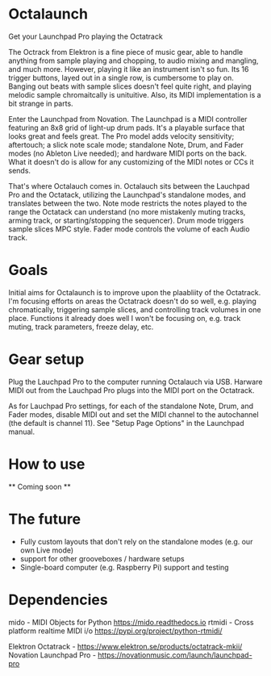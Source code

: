 # Octalaunch
Get your Launchpad Pro playing the Octatrack

The Octrack from Elektron is a fine piece of music gear, able to handle anything from sample playing and chopping, to audio mixing and mangling, and much more. However, playing it like an instrument isn't so fun. Its 16 trigger buttons, layed out in a single row, is cumbersome to play on. Banging out beats with sample slices doesn't feel quite right, and playing melodic sample chromaitcally is unituitive. Also, its MIDI implementation is a bit strange in parts.

Enter the Launchpad from Novation. The Launchpad is a MIDI controller featuring an 8x8 grid of light-up drum pads. It's a playable surface that looks great and feels great. The Pro model adds velocity sensitivity; aftertouch; a slick note scale mode; standalone Note, Drum, and Fader modes (no Ableton Live needed); and hardware MIDI ports on the back. What it doesn't do is allow for any customizing of the MIDI notes or CCs it sends.

That's where Octalauch comes in. Octalauch sits between the Lauchpad Pro and the Octatack, utilizing the Launchpad's standalone modes, and translates between the two. Note mode restricts the notes played to the range the Octatack can understand (no more mistakenly muting tracks, arming track, or starting/stopping the sequencer). Drum mode triggers sample slices MPC style. Fader mode controls the volume of each Audio track.

# Goals
Initial aims for Octalaunch is to improve upon the plaabliity of the Octatrack. I'm focusing efforts on areas the Octatrack doesn't do so well, e.g. playing chromatically, triggering sample slices, and controlling track volumes in one place. Functions it already does well I won't be focusing on, e.g. track muting, track parameters, freeze delay, etc.

# Gear setup
Plug the Lauchpad Pro to the computer running Octalauch via USB. Harware MIDI out from the Lauchpad Pro plugs into the MIDI port on the Octatrack.

As for Lauchpad Pro settings, for each of the standalone Note, Drum, and Fader modes, disable MIDI out and set the MIDI channel to the autochannel (the default is channel 11). See "Setup Page Options" in the Launchpad manual.

# How to use
** Coming soon **

# The future
* Fully custom layouts that don't rely on the standalone modes (e.g. our own Live mode)
* support for other grooveboxes / hardware setups
* Single-board computer (e.g. Raspberry Pi) support and testing

# Dependencies
mido - MIDI Objects for Python https://mido.readthedocs.io
rtmidi - Cross platform realtime MIDI i/o https://pypi.org/project/python-rtmidi/

Elektron Octatrack - https://www.elektron.se/products/octatrack-mkii/
Novation Launchpad Pro - https://novationmusic.com/launch/launchpad-pro
